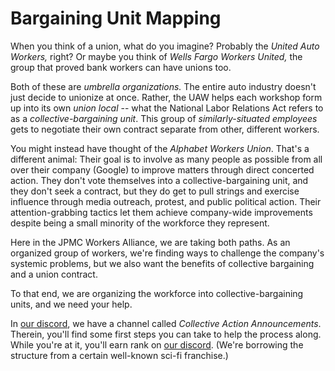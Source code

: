 # Bargaining Unit Mapping

When you think of a union, what do you imagine? Probably the *United Auto Workers,* right?
Or maybe you think of *Wells Fargo Workers United,* the group that proved bank workers can have unions too.

Both of these are *umbrella organizations.* The entire auto industry doesn't just decide to unionize at once.
Rather, the UAW helps each workshop form up into its own *union local* --
what the National Labor Relations Act refers to as a *collective-bargaining unit*.
This group of *similarly-situated employees* gets to negotiate their own contract separate from other, different workers.

You might instead have thought of the *Alphabet Workers Union*. That's a different animal:
Their goal is to involve as many people as possible from all over their company (Google)
to improve matters through direct concerted action.
They don't vote themselves into a collective-bargaining unit, and they don't seek a contract,
but they do get to pull strings and exercise influence through media outreach,
protest, and public political action. Their attention-grabbing tactics let them achieve
company-wide improvements despite being a small minority of the workforce they represent.

Here in the JPMC Workers Alliance, we are taking both paths. As an organized group of workers,
we're finding ways to challenge the company's systemic problems,
but we also want the benefits of collective bargaining and a union contract.

To that end, we are organizing the workforce into collective-bargaining units, and we need your help.

In [our discord](https://discord.gg/BZA3pxppq9),
we have a channel called *Collective Action Announcements*.
Therein, you'll find some first steps you can take to help the process along.
While you're at it, you'll earn rank on [our discord](https://discord.gg/BZA3pxppq9).
(We're borrowing the structure from a certain well-known sci-fi franchise.)

